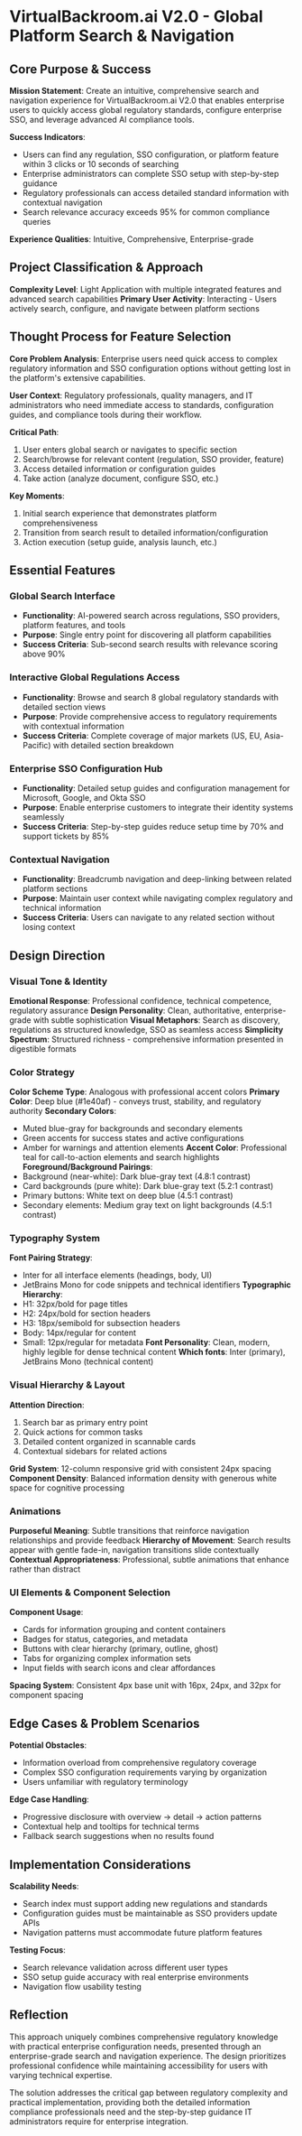 # VirtualBackroom.ai V2.0 - Global Platform Search & Navigation

## Core Purpose & Success

**Mission Statement**: Create an intuitive, comprehensive search and navigation experience for VirtualBackroom.ai V2.0 that enables enterprise users to quickly access global regulatory standards, configure enterprise SSO, and leverage advanced AI compliance tools.

**Success Indicators**: 
- Users can find any regulation, SSO configuration, or platform feature within 3 clicks or 10 seconds of searching
- Enterprise administrators can complete SSO setup with step-by-step guidance
- Regulatory professionals can access detailed standard information with contextual navigation
- Search relevance accuracy exceeds 95% for common compliance queries

**Experience Qualities**: Intuitive, Comprehensive, Enterprise-grade

## Project Classification & Approach

**Complexity Level**: Light Application with multiple integrated features and advanced search capabilities
**Primary User Activity**: Interacting - Users actively search, configure, and navigate between platform sections

## Thought Process for Feature Selection

**Core Problem Analysis**: Enterprise users need quick access to complex regulatory information and SSO configuration options without getting lost in the platform's extensive capabilities.

**User Context**: Regulatory professionals, quality managers, and IT administrators who need immediate access to standards, configuration guides, and compliance tools during their workflow.

**Critical Path**: 
1. User enters global search or navigates to specific section
2. Search/browse for relevant content (regulation, SSO provider, feature)
3. Access detailed information or configuration guides
4. Take action (analyze document, configure SSO, etc.)

**Key Moments**: 
1. Initial search experience that demonstrates platform comprehensiveness
2. Transition from search result to detailed information/configuration
3. Action execution (setup guide, analysis launch, etc.)

## Essential Features

### Global Search Interface
- **Functionality**: AI-powered search across regulations, SSO providers, platform features, and tools
- **Purpose**: Single entry point for discovering all platform capabilities
- **Success Criteria**: Sub-second search results with relevance scoring above 90%

### Interactive Global Regulations Access
- **Functionality**: Browse and search 8 global regulatory standards with detailed section views
- **Purpose**: Provide comprehensive access to regulatory requirements with contextual information
- **Success Criteria**: Complete coverage of major markets (US, EU, Asia-Pacific) with detailed section breakdown

### Enterprise SSO Configuration Hub
- **Functionality**: Detailed setup guides and configuration management for Microsoft, Google, and Okta SSO
- **Purpose**: Enable enterprise customers to integrate their identity systems seamlessly
- **Success Criteria**: Step-by-step guides reduce setup time by 70% and support tickets by 85%

### Contextual Navigation
- **Functionality**: Breadcrumb navigation and deep-linking between related platform sections
- **Purpose**: Maintain user context while navigating complex regulatory and technical information
- **Success Criteria**: Users can navigate to any related section without losing context

## Design Direction

### Visual Tone & Identity
**Emotional Response**: Professional confidence, technical competence, regulatory assurance
**Design Personality**: Clean, authoritative, enterprise-grade with subtle sophistication
**Visual Metaphors**: Search as discovery, regulations as structured knowledge, SSO as seamless access
**Simplicity Spectrum**: Structured richness - comprehensive information presented in digestible formats

### Color Strategy
**Color Scheme Type**: Analogous with professional accent colors
**Primary Color**: Deep blue (#1e40af) - conveys trust, stability, and regulatory authority
**Secondary Colors**: 
- Muted blue-gray for backgrounds and secondary elements
- Green accents for success states and active configurations
- Amber for warnings and attention elements
**Accent Color**: Professional teal for call-to-action elements and search highlights
**Foreground/Background Pairings**:
- Background (near-white): Dark blue-gray text (4.8:1 contrast)
- Card backgrounds (pure white): Dark blue-gray text (5.2:1 contrast)
- Primary buttons: White text on deep blue (4.5:1 contrast)
- Secondary elements: Medium gray text on light backgrounds (4.5:1 contrast)

### Typography System
**Font Pairing Strategy**: 
- Inter for all interface elements (headings, body, UI)
- JetBrains Mono for code snippets and technical identifiers
**Typographic Hierarchy**: 
- H1: 32px/bold for page titles
- H2: 24px/bold for section headers
- H3: 18px/semibold for subsection headers
- Body: 14px/regular for content
- Small: 12px/regular for metadata
**Font Personality**: Clean, modern, highly legible for dense technical content
**Which fonts**: Inter (primary), JetBrains Mono (technical content)

### Visual Hierarchy & Layout
**Attention Direction**: 
1. Search bar as primary entry point
2. Quick actions for common tasks
3. Detailed content organized in scannable cards
4. Contextual sidebars for related actions

**Grid System**: 12-column responsive grid with consistent 24px spacing
**Component Density**: Balanced information density with generous white space for cognitive processing

### Animations
**Purposeful Meaning**: Subtle transitions that reinforce navigation relationships and provide feedback
**Hierarchy of Movement**: Search results appear with gentle fade-in, navigation transitions slide contextually
**Contextual Appropriateness**: Professional, subtle animations that enhance rather than distract

### UI Elements & Component Selection
**Component Usage**:
- Cards for information grouping and content containers
- Badges for status, categories, and metadata
- Buttons with clear hierarchy (primary, outline, ghost)
- Tabs for organizing complex information sets
- Input fields with search icons and clear affordances

**Spacing System**: Consistent 4px base unit with 16px, 24px, and 32px for component spacing

## Edge Cases & Problem Scenarios

**Potential Obstacles**:
- Information overload from comprehensive regulatory coverage
- Complex SSO configuration requirements varying by organization
- Users unfamiliar with regulatory terminology

**Edge Case Handling**:
- Progressive disclosure with overview → detail → action patterns
- Contextual help and tooltips for technical terms
- Fallback search suggestions when no results found

## Implementation Considerations

**Scalability Needs**: 
- Search index must support adding new regulations and standards
- Configuration guides must be maintainable as SSO providers update APIs
- Navigation patterns must accommodate future platform features

**Testing Focus**: 
- Search relevance validation across different user types
- SSO setup guide accuracy with real enterprise environments
- Navigation flow usability testing

## Reflection

This approach uniquely combines comprehensive regulatory knowledge with practical enterprise configuration needs, presented through an enterprise-grade search and navigation experience. The design prioritizes professional confidence while maintaining accessibility for users with varying technical expertise.

The solution addresses the critical gap between regulatory complexity and practical implementation, providing both the detailed information compliance professionals need and the step-by-step guidance IT administrators require for enterprise integration.